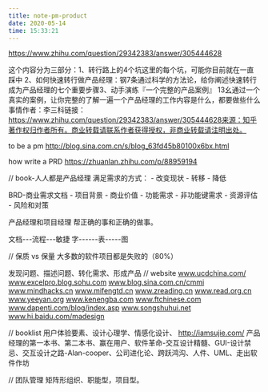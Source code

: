 ```yaml
---
title: note-pm-product
date: 2020-05-14 
time: 15:33:21
---
```


https://www.zhihu.com/question/29342383/answer/305444628

这个内容分为三部分：1、转行路上的4个坑这里的每个坑，可能你目前就在一直踩中 2、如何快速转行做产品经理：钢7条通过科学的方法论，给你阐述快速转行成为产品经理的七个重要步骤3、动手演练『一个完整的产品案例』  13幺通过一个真实的案例，让你完整的了解一遍一个产品经理的工作内容是什么，都要做些什么事情作者：李三科链接：https://www.zhihu.com/question/29342383/answer/305444628来源：知乎著作权归作者所有。商业转载请联系作者获得授权，非商业转载请注明出处。

to be a pm
http://blog.sina.com.cn/s/blog_63fd45b80100x6bx.html

how write a PRD
https://zhuanlan.zhihu.com/p/88959194

// book-人人都是产品经理
满足需求的方式：
    - 改变现状
    - 转移
    - 降低

BRD-商业需求文档
    - 项目背景
    - 商业价值
    - 功能需求
    - 非功能键需求
    - 资源评估
    - 风险和对策

产品经理和项目经理
帮正确的事和正确的做事。

文档---流程---敏捷
字------表-----图

// 
保质 vs 保量
大多数的软件项目都是失败的（80%）

发现问题、描述问题、转化需求、形成产品
// website
www.ucdchina.com/
www.excelpro.blog.sohu.com
www.blog.sina.com.cn/cmmi
www.mindhacks.cn
www.mifengtd.cn
www.zreading.cn
www.read.org.cn
www.yeeyan.org
www.kenengba.com
www.ftchinese.com
www.dapenti.com/blog/index.asp
www.songshuhui.net
www.hi.baidu.com/madesign

// booklist 
用户体验要素、设计心理学、情感化设计、
http://iamsujie.com/
产品经理的第一本书、第二本书、赢在用户、软件革命-交互设计精髓、GUI-设计禁忌、交互设计之路-Alan-cooper、公司进化论、跨跃鸿沟、人件、UML、走出软件作坊

// 团队管理
矩阵形组织、职能型，项目型。


